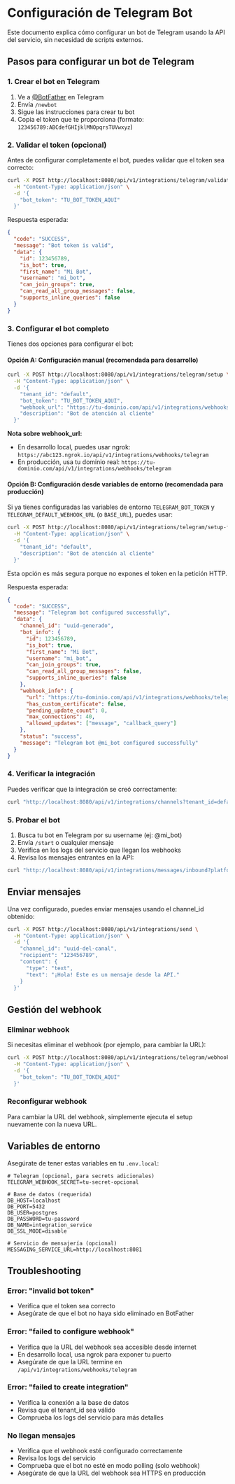 # Configuración de Telegram Bot

Este documento explica cómo configurar un bot de Telegram usando la API del servicio, sin necesidad de scripts externos.

## Pasos para configurar un bot de Telegram

### 1. Crear el bot en Telegram

1. Ve a [@BotFather](https://t.me/BotFather) en Telegram
2. Envía `/newbot`
3. Sigue las instrucciones para crear tu bot
4. Copia el token que te proporciona (formato: `123456789:ABCdefGHIjklMNOpqrsTUVwxyz`)

### 2. Validar el token (opcional)

Antes de configurar completamente el bot, puedes validar que el token sea correcto:

```bash
curl -X POST http://localhost:8080/api/v1/integrations/telegram/validate \
  -H "Content-Type: application/json" \
  -d '{
    "bot_token": "TU_BOT_TOKEN_AQUI"
  }'
```

Respuesta esperada:
```json
{
  "code": "SUCCESS",
  "message": "Bot token is valid",
  "data": {
    "id": 123456789,
    "is_bot": true,
    "first_name": "Mi Bot",
    "username": "mi_bot",
    "can_join_groups": true,
    "can_read_all_group_messages": false,
    "supports_inline_queries": false
  }
}
```

### 3. Configurar el bot completo

Tienes dos opciones para configurar el bot:

#### Opción A: Configuración manual (recomendada para desarrollo)

```bash
curl -X POST http://localhost:8080/api/v1/integrations/telegram/setup \
  -H "Content-Type: application/json" \
  -d '{
    "tenant_id": "default",
    "bot_token": "TU_BOT_TOKEN_AQUI",
    "webhook_url": "https://tu-dominio.com/api/v1/integrations/webhooks/telegram",
    "description": "Bot de atención al cliente"
  }'
```

**Nota sobre webhook_url:**
- En desarrollo local, puedes usar ngrok: `https://abc123.ngrok.io/api/v1/integrations/webhooks/telegram`
- En producción, usa tu dominio real: `https://tu-dominio.com/api/v1/integrations/webhooks/telegram`

#### Opción B: Configuración desde variables de entorno (recomendada para producción)

Si ya tienes configuradas las variables de entorno `TELEGRAM_BOT_TOKEN` y `TELEGRAM_DEFAULT_WEBHOOK_URL` (o `BASE_URL`), puedes usar:

```bash
curl -X POST http://localhost:8080/api/v1/integrations/telegram/setup-from-config \
  -H "Content-Type: application/json" \
  -d '{
    "tenant_id": "default",
    "description": "Bot de atención al cliente"
  }'
```

Esta opción es más segura porque no expones el token en la petición HTTP.

Respuesta esperada:
```json
{
  "code": "SUCCESS",
  "message": "Telegram bot configured successfully",
  "data": {
    "channel_id": "uuid-generado",
    "bot_info": {
      "id": 123456789,
      "is_bot": true,
      "first_name": "Mi Bot",
      "username": "mi_bot",
      "can_join_groups": true,
      "can_read_all_group_messages": false,
      "supports_inline_queries": false
    },
    "webhook_info": {
      "url": "https://tu-dominio.com/api/v1/integrations/webhooks/telegram",
      "has_custom_certificate": false,
      "pending_update_count": 0,
      "max_connections": 40,
      "allowed_updates": ["message", "callback_query"]
    },
    "status": "success",
    "message": "Telegram bot @mi_bot configured successfully"
  }
}
```

### 4. Verificar la integración

Puedes verificar que la integración se creó correctamente:

```bash
curl "http://localhost:8080/api/v1/integrations/channels?tenant_id=default"
```

### 5. Probar el bot

1. Busca tu bot en Telegram por su username (ej: @mi_bot)
2. Envía `/start` o cualquier mensaje
3. Verifica en los logs del servicio que llegan los webhooks
4. Revisa los mensajes entrantes en la API:

```bash
curl "http://localhost:8080/api/v1/integrations/messages/inbound?platform=telegram"
```

## Enviar mensajes

Una vez configurado, puedes enviar mensajes usando el channel_id obtenido:

```bash
curl -X POST http://localhost:8080/api/v1/integrations/send \
  -H "Content-Type: application/json" \
  -d '{
    "channel_id": "uuid-del-canal",
    "recipient": "123456789",
    "content": {
      "type": "text",
      "text": "¡Hola! Este es un mensaje desde la API."
    }
  }'
```

## Gestión del webhook

### Eliminar webhook

Si necesitas eliminar el webhook (por ejemplo, para cambiar la URL):

```bash
curl -X POST http://localhost:8080/api/v1/integrations/telegram/webhook/remove \
  -H "Content-Type: application/json" \
  -d '{
    "bot_token": "TU_BOT_TOKEN_AQUI"
  }'
```

### Reconfigurar webhook

Para cambiar la URL del webhook, simplemente ejecuta el setup nuevamente con la nueva URL.

## Variables de entorno

Asegúrate de tener estas variables en tu `.env.local`:

```env
# Telegram (opcional, para secrets adicionales)
TELEGRAM_WEBHOOK_SECRET=tu-secret-opcional

# Base de datos (requerida)
DB_HOST=localhost
DB_PORT=5432
DB_USER=postgres
DB_PASSWORD=tu-password
DB_NAME=integration_service
DB_SSL_MODE=disable

# Servicio de mensajería (opcional)
MESSAGING_SERVICE_URL=http://localhost:8081
```

## Troubleshooting

### Error: "invalid bot token"
- Verifica que el token sea correcto
- Asegúrate de que el bot no haya sido eliminado en BotFather

### Error: "failed to configure webhook"
- Verifica que la URL del webhook sea accesible desde internet
- En desarrollo local, usa ngrok para exponer tu puerto
- Asegúrate de que la URL termine en `/api/v1/integrations/webhooks/telegram`

### Error: "failed to create integration"
- Verifica la conexión a la base de datos
- Revisa que el tenant_id sea válido
- Comprueba los logs del servicio para más detalles

### No llegan mensajes
- Verifica que el webhook esté configurado correctamente
- Revisa los logs del servicio
- Comprueba que el bot no esté en modo polling (solo webhook)
- Asegúrate de que la URL del webhook sea HTTPS en producción